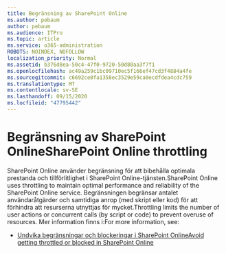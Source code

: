 ```yaml
---
title: Begränsning av SharePoint Online
ms.author: pebaum
author: pebaum
ms.audience: ITPro
ms.topic: article
ms.service: o365-administration
ROBOTS: NOINDEX, NOFOLLOW
localization_priority: Normal
ms.assetid: b376d8ea-50c4-47f0-9720-50d80aa3f7f1
ms.openlocfilehash: ac49a259c1bc09710ec5f166ef47cd3f4884a4fe
ms.sourcegitcommit: c6692ce0fa1358ec3529e59ca0ecdfdea4cdc759
ms.translationtype: MT
ms.contentlocale: sv-SE
ms.lasthandoff: 09/15/2020
ms.locfileid: "47795442"
---
```

# <a name="sharepoint-online-throttling"></a><span data-ttu-id="fd2ff-102">Begränsning av SharePoint Online</span><span class="sxs-lookup"><span data-stu-id="fd2ff-102">SharePoint Online throttling</span></span>

<span data-ttu-id="fd2ff-103">SharePoint Online använder begränsning för att bibehålla optimala prestanda och tillförlitlighet i SharePoint Online-tjänsten.</span><span class="sxs-lookup"><span data-stu-id="fd2ff-103">SharePoint Online uses throttling to maintain optimal performance and reliability of the SharePoint Online service.</span></span> <span data-ttu-id="fd2ff-104">Begränsningen begränsar antalet användaråtgärder och samtidiga anrop (med skript eller kod) för att förhindra att resurserna utnyttjas för mycket.</span><span class="sxs-lookup"><span data-stu-id="fd2ff-104">Throttling limits the number of user actions or concurrent calls (by script or code) to prevent overuse of resources.</span></span> <span data-ttu-id="fd2ff-105">Mer information finns i:</span><span class="sxs-lookup"><span data-stu-id="fd2ff-105">For more information, see:</span></span>

- [<span data-ttu-id="fd2ff-106">Undvika begränsningar och blockeringar i SharePoint Online</span><span class="sxs-lookup"><span data-stu-id="fd2ff-106">Avoid getting throttled or blocked in SharePoint Online</span></span>](https://docs.microsoft.com/sharepoint/dev/general-development/how-to-avoid-getting-throttled-or-blocked-in-sharepoint-online)
